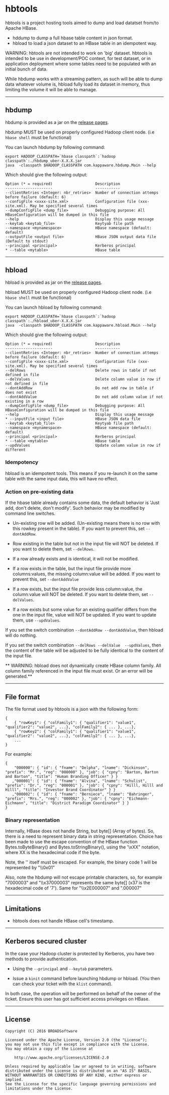# hbtools

hbtools is a project hosting tools aimed to dump and load datatset from/to Apache HBase.

* hddump to dump a full hbase table content in json format.
* hbload to load a json dataset to an HBase table in an idempotent way. 

WARNING: hbtools are not intended to work on 'big' dataset. hbtools is intended to be use in development/POC context, for test dataset, or in application deployment where some tables need to be populated with an initial bunch of data.

While hbdump works with a streaming pattern, as such will be able to dump data whatever volume is, hbload fully load its dataset in memory, thus limiting the volume it will be able to manage.

*** 
## hbdump

hbdump is provided as a jar on the [release pages](https://github.com/BROADSoftware/hbtools/releases).

hbdump MUST be used on properly configured Hadoop client node. (i.e `hbase shell` must be functional)

You can launch hbdump by following command:

    export HADOOP_CLASSPATH=`hbase classpath`:`hadoop classpath`:./hbdump_uber-X.X.X.jar
    java  -classpath $HADOOP_CLASSPATH com.kappaware.hbdump.Main --help

Which should give the following output:

	Option (* = required)                   Description
	---------------------                   -----------
	--clientRetries <Integer: nbr_retries>  Number of connection attemps before failure (default: 6)
	--configFile <xxxx-site.xml>            Configuration file (xxx-site.xml). May be specified several times
	--dumpConfigFile <dump_file>            Debugging purpose: All HBaseConfiguration will be dumped in this file
	--help                                  Display this usage message
	--keytab <keytab_file>                  Keytyab file path
	--namespace <mynamespace>               HBase namespace (default: default)
	--outputFile <output file>              HBase JSON output data file (Default to stdout)
	--principal <principal>                 Kerberos principal
	* --table <mytable>                     HBase table
	
	
*** 
## hbload

hbload is provided as jar on the [release pages](https://github.com/BROADSoftware/hbtools/releases).

hbload MUST be used on properly configured Hadoop client node. (i.e `hbase shell` must be functional)

You can launch hbload by following command:

    export HADOOP_CLASSPATH=`hbase classpath`:`hadoop classpath`:./hbload_uber-X.X.X.jar
    java  -classpath $HADOOP_CLASSPATH com.kappaware.hbload.Main --help

Which should give the following output:

	Option (* = required)                   Description
	---------------------                   -----------
	--clientRetries <Integer: nbr_retries>  Number of connection attemps before failure (default: 6)
	--configFile <xxxx-site.xml>            Configuration file (xxx-site.xml). May be specified several times
	--delRows                               Delete rows in table if not defined in file
	--delValues                             Delete column value in row if not defined in file
	--dontAddRow                            Do not add row in table if does not exist
	--dontAddValue                          Do not add column value if not existing in a row
	--dumpConfigFile <dump_file>            Debugging purpose: All HBaseConfiguration will be dumped in this file
	--help                                  Display this usage message
	* --inputFile <input file>              HBase JSON data file
	--keytab <keytab_file>                  Keytyab file path
	--namespace <mynamespace>               HBase namespace (default: default)
	--principal <principal>                 Kerberos principal
	* --table <mytable>                     HBase table
	--updValues                             Update column value in row if different


### Idempotency

hbload is an idempotent tools. This means if you re-launch it on the same table with the same input data, this will have no effect.

### Action on pre-existing data

If the hbase table already contains some data, the default behavior is 'Just add, don't delete, don't modify'. Such behavior may be modified by command line switches.

* Un-existing row will be added. (Un-existing means there is no row with this rowkey present in the table). If you want to prevent this, set `--dontAddRow`.

* Row existing in the table but not in the input file will NOT be deleted. If you want to delete them, set `--delRows`.

* If a row already exists and is identical, it will not be modified.

* If a row exists in the table, but the input file provide more columns:values, the missing column:value will be added. If you want to prevent this, set `--dontAddValue`

* If a row exists, but the input file provide less column:value, the column:value will NOT be deleted. If you want to delete them, set `--delValues`.

* If a row exists but some value for an existing qualifier differs from the one in the input file, value will NOT be updated. If you want to update them, use `--updValues`.

If you set the switch combination `--dontAddRow --dontAddValue`, then hbload will do nothing.

If you set the switch combination `--delRows --delValue  --updValues`, then the content of the table will be adjusted to be fully identical to the content of the input file.  

** WARNING: hbload does not dynamically create HBase column family. All column family referenced in the input file must exist. Or an error will be generated.** 

***
## File format

The file format used by hbtools is a json with the following form:

	{
	    { "rowKey1": { "colFamily1": { "qualifier1": "value1", "qualifier2": "value2", ...}, "colFamily2": { ... }, ...}, 
	    { "rowKey2": { "colFamily1": { "qualifier1": "value1", "qualifier2": "value2", ...}, "colFamily2": { ... }, ...},
	    ...
	} 

For example:

	{
	    "000000": { "id": { "fname": "Delpha", "lname": "Dickinson", "prefix": "Mr.", "reg": "000000" }, "job": { "cpny": "Barton, Barton and Barton", "title": "Human Branding Officer" } }
	   ,"000001": { "id": { "fname": "Alvina", "lname": "Schulist", "prefix": "Dr.", "reg": "000001" }, "job": { "cpny": "Hilll, Hilll and Hilll", "title": "Investor Brand Coordinator" } }
	   ,"000002": { "id": { "fname": "Berniece", "lname": "Bahringer", "prefix": "Mrs.", "reg": "000002" }, "job": { "cpny": "Eichmann-Eichmann", "title": "District Paradigm Coordinator" } }
	}


### Binary representation

Internally, HBase does not handle String, but byte\[\] (Array of bytes). So, there is a need to represent binary data in string representation. Choice has been made to use the escape convention of the HBase function Bytes.toByteBinary() and Bytes.toStringBinary(), using the '\xXX" notation, where XX is the hexadecimal code if the byte.

Note, the '\' itself must be escaped. For example, the binary code 1 will be represented by "\\\\0x01"

Also, note the hbdump will not escape printable characters, so, for example "7000003" and "\\\\x37000003" represents the same byte[] (x37 is the hexadecimal code of '7'). Same for "\\\\x2E000007" and ".000007"

***
## Limitations

* hbtools does not handle HBase cell's timestamp.

***
## Kerberos secured cluster

In the case your Hadoop cluster is protected by Kerberos, you have two methods to provide authentication.

* Using the `--principal` and `--keytab` parameters.

* Issue a `kinit` command before launching hbdump or hbload. (You then can check your ticket with the `klist` command).

In both case, the operation will be performed on behalf of the owner of the ticket. Ensure this user has got sufficient access privileges on HBase.


***
## License

    Copyright (C) 2016 BROADSoftware

	Licensed under the Apache License, Version 2.0 (the "License");
	you may not use this file except in compliance with the License.
	You may obtain a copy of the License at
	
	    http://www.apache.org/licenses/LICENSE-2.0
	
	Unless required by applicable law or agreed to in writing, software
	distributed under the License is distributed on an "AS IS" BASIS,
	WITHOUT WARRANTIES OR CONDITIONS OF ANY KIND, either express or implied.
	See the License for the specific language governing permissions and
	limitations under the License.




